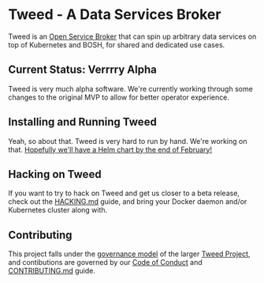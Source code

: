Tweed - A Data Services Broker
==============================

Tweed is an [Open Service Broker][osbapi] that can spin up
arbitrary data services on top of Kubernetes and BOSH, for shared
and dedicated use cases.

[osbapi]: https://www.openservicebrokerapi.org/



Current Status: Verrrry Alpha
-----------------------------

Tweed is very much alpha software.  We're currently working
through some changes to the original MVP to allow for better
operator experience.



Installing and Running Tweed
----------------------------

Yeah, so about that.  Tweed is very hard to run by hand.  We're
working on that.  [Hopefully we'll have a Helm chart by the end of
February!][gh7]

[gh7]: https://github.com/tweedproject/tweed/issues/7



Hacking on Tweed
----------------

If you want to try to hack on Tweed and get us closer to a beta
release, check out the [HACKING.md][dev] guide, and bring your
Docker daemon and/or Kubernetes cluster along with.

[dev]: HACKING.md



Contributing
------------

This project falls under the [governance model][gov] of the larger
[Tweed Project][gh], and contibutions are governed by our [Code of
Conduct][coc] and [CONTRIBUTING.md][contrib] guide.

[gov]:     https://github.com/tweedproject/governance
[gh]:      https://github.com/tweedproject
[coc]:     CONDUCT.md
[contrib]: CONTRIBUTING.md
